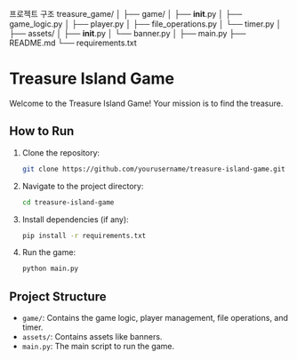 프로젝트 구조
treasure_game/
│
├── game/
│   ├── __init__.py
│   ├── game_logic.py
│   ├── player.py
│   ├── file_operations.py
│   └── timer.py
│
├── assets/
│   ├── __init__.py
│   └── banner.py
│
├── main.py
├── README.md
└── requirements.txt

# Treasure Island Game

Welcome to the Treasure Island Game! Your mission is to find the treasure.

## How to Run

1. Clone the repository:
    ```sh
    git clone https://github.com/yourusername/treasure-island-game.git
    ```
2. Navigate to the project directory:
    ```sh
    cd treasure-island-game
    ```
3. Install dependencies (if any):
    ```sh
    pip install -r requirements.txt
    ```
4. Run the game:
    ```sh
    python main.py
    ```

## Project Structure

- `game/`: Contains the game logic, player management, file operations, and timer.
- `assets/`: Contains assets like banners.
- `main.py`: The main script to run the game.

